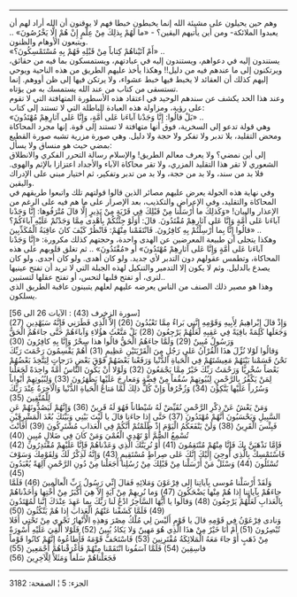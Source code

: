 ------------------------------------------------------------------------

وهم حين يحيلون على مشيئة الله إنما يخبطون خبطا فهم لا يوقنون أن الله
أراد لهم أن يعبدوا الملائكة- ومن أين يأتيهم اليقين؟ - «ما لَهُمْ بِذلِكَ مِنْ
عِلْمٍ إِنْ هُمْ إِلَّا يَخْرُصُونَ» .. ويتبعون الأوهام والظنون.  
«أَمْ آتَيْناهُمْ كِتاباً مِنْ قَبْلِهِ فَهُمْ بِهِ مُسْتَمْسِكُونَ؟» ..  
يستندون إليه في دعواهم، ويستندون إليه في عبادتهم، ويستمسكون بما فيه من
حقائق، ويرتكنون إلى ما عندهم فيه من دليل!! وهكذا يأخذ عليهم الطريق من
هذه الناحية ويوحي إليهم كذلك أن العقائد لا يخبط فيها خبط عشواء، ولا
يرتكن فيها إلى ظن أووهم. إنما تستسقى من كتاب من عند الله يستمسك به من
يؤتاه.  
وعند هذا الحد يكشف عن سندهم الوحيد في اعتقاد هذه الأسطورة المتهافتة التي
لا تقوم على رؤية، ومزاولة هذه العبادة الباطلة التي لا تستند إلى كتاب:  
«بَلْ قالُوا: إِنَّا وَجَدْنا آباءَنا عَلى أُمَّةٍ، وَإِنَّا عَلى آثارِهِمْ مُهْتَدُونَ» ..  
وهي قولة تدعو إلى السخرية، فوق أنها متهافتة لا تستند إلى قوة. إنها مجرد
المحاكاة ومحض التقليد، بلا تدبر ولا تفكر ولا حجة ولا دليل. وهي صورة
مزرية تشبه صورة القطيع بمضي حيث هو منساق ولا يسأل:  
إلى أين نمضي؟ ولا يعرف معالم الطريق! والإسلام رسالة التحرر الفكري
والانطلاق الشعوري لا تقر هذا التقليد المزري، ولا تقر محاكاة الآباء
والأجداد اعتزازا بالإثم والهوى. فلا بد من سند، ولا بد من حجة، ولا بد من
تدبر وتفكير، ثم اختيار مبني على الإدراك واليقين.  
وفي نهاية هذه الجولة يعرض عليهم مصائر الذين قالوا قولتهم تلك واتبعوا
طريقهم في المحاكاة والتقليد، وفي الإعراض والتكذيب، بعد الإصرار على ما هم
فيه على الرغم من الإعذار والبيان! «وَكَذلِكَ ما أَرْسَلْنا مِنْ قَبْلِكَ فِي قَرْيَةٍ مِنْ
نَذِيرٍ إِلَّا قالَ مُتْرَفُوها: إِنَّا وَجَدْنا آباءَنا عَلى أُمَّةٍ وَإِنَّا عَلى آثارِهِمْ مُقْتَدُونَ.
قالَ: أَوَلَوْ جِئْتُكُمْ بِأَهْدى مِمَّا وَجَدْتُمْ عَلَيْهِ آباءَكُمْ؟ قالُوا إِنَّا بِما أُرْسِلْتُمْ بِهِ
كافِرُونَ. فَانْتَقَمْنا مِنْهُمْ: فَانْظُرْ كَيْفَ كانَ عاقِبَةُ الْمُكَذِّبِينَ» ..  
وهكذا يتجلى أن طبيعة المعرضين عن الهدى واحدة، وحجتهم كذلك مكرورة: «إِنَّا
وَجَدْنا آباءَنا عَلى أُمَّةٍ وَإِنَّا عَلى آثارِهِمْ مُهْتَدُونَ» أو «مُقْتَدُونَ» .. ثم تغلق
قلوبهم على هذه المحاكاة، وتطمس عقولهم دون التدبر لأي جديد. ولو كان أهدى.
ولو كان أجدى. ولو كان يصدع بالدليل. وثم لا يكون إلا التدمير والتنكيل
لهذه الجبلة التي لا تريد أن تفتح عينيها لترى، أو تفتح قلبها لتحس، أو
تفتح عقلها لتستبين..  
وهذا هو مصير ذلك الصنف من الناس يعرضه عليهم لعلهم يتبينون عاقبة الطريق
الذي يسلكون.  
  
\[سورة الزخرف (43) : الآيات 26 الى 56\]  
وَإِذْ قالَ إِبْراهِيمُ لِأَبِيهِ وَقَوْمِهِ إِنَّنِي بَراءٌ مِمَّا تَعْبُدُونَ (26) إِلاَّ الَّذِي فَطَرَنِي
فَإِنَّهُ سَيَهْدِينِ (27) وَجَعَلَها كَلِمَةً باقِيَةً فِي عَقِبِهِ لَعَلَّهُمْ يَرْجِعُونَ (28) بَلْ مَتَّعْتُ
هؤُلاءِ وَآباءَهُمْ حَتَّى جاءَهُمُ الْحَقُّ وَرَسُولٌ مُبِينٌ (29) وَلَمَّا جاءَهُمُ الْحَقُّ قالُوا هذا
سِحْرٌ وَإِنَّا بِهِ كافِرُونَ (30)  
وَقالُوا لَوْلا نُزِّلَ هذَا الْقُرْآنُ عَلى رَجُلٍ مِنَ الْقَرْيَتَيْنِ عَظِيمٍ (31) أَهُمْ يَقْسِمُونَ رَحْمَتَ
رَبِّكَ نَحْنُ قَسَمْنا بَيْنَهُمْ مَعِيشَتَهُمْ فِي الْحَياةِ الدُّنْيا وَرَفَعْنا بَعْضَهُمْ فَوْقَ بَعْضٍ دَرَجاتٍ
لِيَتَّخِذَ بَعْضُهُمْ بَعْضاً سُخْرِيًّا وَرَحْمَتُ رَبِّكَ خَيْرٌ مِمَّا يَجْمَعُونَ (32) وَلَوْلا أَنْ يَكُونَ النَّاسُ
أُمَّةً واحِدَةً لَجَعَلْنا لِمَنْ يَكْفُرُ بِالرَّحْمنِ لِبُيُوتِهِمْ سُقُفاً مِنْ فِضَّةٍ وَمَعارِجَ عَلَيْها
يَظْهَرُونَ (33) وَلِبُيُوتِهِمْ أَبْواباً وَسُرُراً عَلَيْها يَتَّكِؤُنَ (34) وَزُخْرُفاً وَإِنْ كُلُّ ذلِكَ لَمَّا
مَتاعُ الْحَياةِ الدُّنْيا وَالْآخِرَةُ عِنْدَ رَبِّكَ لِلْمُتَّقِينَ (35)  
وَمَنْ يَعْشُ عَنْ ذِكْرِ الرَّحْمنِ نُقَيِّضْ لَهُ شَيْطاناً فَهُوَ لَهُ قَرِينٌ (36) وَإِنَّهُمْ لَيَصُدُّونَهُمْ عَنِ
السَّبِيلِ وَيَحْسَبُونَ أَنَّهُمْ مُهْتَدُونَ (37) حَتَّى إِذا جاءَنا قالَ يا لَيْتَ بَيْنِي وَبَيْنَكَ بُعْدَ
الْمَشْرِقَيْنِ فَبِئْسَ الْقَرِينُ (38) وَلَنْ يَنْفَعَكُمُ الْيَوْمَ إِذْ ظَلَمْتُمْ أَنَّكُمْ فِي الْعَذابِ
مُشْتَرِكُونَ (39) أَفَأَنْتَ تُسْمِعُ الصُّمَّ أَوْ تَهْدِي الْعُمْيَ وَمَنْ كانَ فِي ضَلالٍ مُبِينٍ (40)  
فَإِمَّا نَذْهَبَنَّ بِكَ فَإِنَّا مِنْهُمْ مُنْتَقِمُونَ (41) أَوْ نُرِيَنَّكَ الَّذِي وَعَدْناهُمْ فَإِنَّا عَلَيْهِمْ
مُقْتَدِرُونَ (42) فَاسْتَمْسِكْ بِالَّذِي أُوحِيَ إِلَيْكَ إِنَّكَ عَلى صِراطٍ مُسْتَقِيمٍ (43) وَإِنَّهُ لَذِكْرٌ
لَكَ وَلِقَوْمِكَ وَسَوْفَ تُسْئَلُونَ (44) وَسْئَلْ مَنْ أَرْسَلْنا مِنْ قَبْلِكَ مِنْ رُسُلِنا أَجَعَلْنا مِنْ دُونِ
الرَّحْمنِ آلِهَةً يُعْبَدُونَ (45)  
وَلَقَدْ أَرْسَلْنا مُوسى بِآياتِنا إِلى فِرْعَوْنَ وَمَلائِهِ فَقالَ إِنِّي رَسُولُ رَبِّ الْعالَمِينَ (46)
فَلَمَّا جاءَهُمْ بِآياتِنا إِذا هُمْ مِنْها يَضْحَكُونَ (47) وَما نُرِيهِمْ مِنْ آيَةٍ إِلاَّ هِيَ أَكْبَرُ
مِنْ أُخْتِها وَأَخَذْناهُمْ بِالْعَذابِ لَعَلَّهُمْ يَرْجِعُونَ (48) وَقالُوا يا أَيُّهَا السَّاحِرُ ادْعُ
لَنا رَبَّكَ بِما عَهِدَ عِنْدَكَ إِنَّنا لَمُهْتَدُونَ (49) فَلَمَّا كَشَفْنا عَنْهُمُ الْعَذابَ إِذا هُمْ
يَنْكُثُونَ (50)  
وَنادى فِرْعَوْنُ فِي قَوْمِهِ قالَ يا قَوْمِ أَلَيْسَ لِي مُلْكُ مِصْرَ وَهذِهِ الْأَنْهارُ تَجْرِي مِنْ تَحْتِي
أَفَلا تُبْصِرُونَ (51) أَمْ أَنَا خَيْرٌ مِنْ هذَا الَّذِي هُوَ مَهِينٌ وَلا يَكادُ يُبِينُ (52) فَلَوْلا
أُلْقِيَ عَلَيْهِ أَسْوِرَةٌ مِنْ ذَهَبٍ أَوْ جاءَ مَعَهُ الْمَلائِكَةُ مُقْتَرِنِينَ (53) فَاسْتَخَفَّ قَوْمَهُ
فَأَطاعُوهُ إِنَّهُمْ كانُوا قَوْماً فاسِقِينَ (54) فَلَمَّا آسَفُونا انْتَقَمْنا مِنْهُمْ فَأَغْرَقْناهُمْ
أَجْمَعِينَ (55)  
فَجَعَلْناهُمْ سَلَفاً وَمَثَلاً لِلْآخِرِينَ (56)

------------------------------------------------------------------------

الجزء: 5 ¦ الصفحة: 3182
